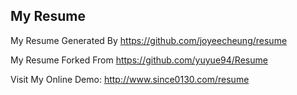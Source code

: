 ## My Resume

My Resume Generated By https://github.com/joyeecheung/resume

My Resume Forked From https://github.com/yuyue94/Resume

Visit My Online Demo: http://www.since0130.com/resume
